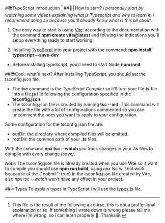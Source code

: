 #📚TypeScript introduction [^1]
##😵‍💫How to start?
*I personally start by watching some videos explaining what is Typescript and why to learn it, i recommend doing so because you'll already know what is this all about.*
1. One easy way to start is using [Vite](https://es.vitejs.dev/guide/): according to the documentation with the command **npm create vite@latest** and follwing the indications you'll setup everything ready to start working.

2. Installing [TypeScrpt](https://www.typescriptlang.org/download) into your project with the command: **npm install typescript --save-dev**

- Before installing typeScript, you'll need to start Node **npm innit**.

##😎Cool, what's next?
After installing TypeScript, you should set the tsconfig.json file. 
- The **tsc** command is the *TypeScript Compiler* so it'll turn your file.**ts** file into a file.**js** file following the configuration specified in the **tsconfig.json**. 
- The tsconfig.json file is created by running **tsc --init**. This command will create the file with a lot of configurations commented so you can uncomment the ones you want to apply to your configuration.

Some configuration for the tsconfig.json file are:
- outDir: the directory where compiled files will be emitted.
- rootDir: the common path of your **.ts** files.

With the command **npx tsc --watch** you track changes in your **.ts** files to compile with every change *(save)*.

*Note*: The tsconfig.json file is already created when you use **Vite** so if want to compile you should use **npm run build**, using *npx tsc* will not work beacause of the ("noEmit": true) in the tsconfig.json file created by Vite, also *npx tsc --watch* won't have any effect in your project.

##🪢Types
To explain types in TypeScript i will use the [types.ts](./src/types.ts) file.

[^1]: This file is the result of me following a course, this is not a proffesional explanation or so. If something i wrote down is wrong please tell me where i'm wrong, so i can learn properly 🥸. Thanks😁.